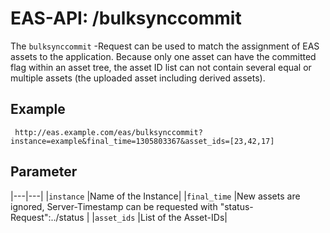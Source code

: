 #  EAS-API: /bulksynccommit

The `bulksynccommit` -Request can be used to match the assignment of EAS assets to the application. Because only one asset can have the committed flag within an asset tree, the asset ID list can not contain several equal or multiple assets (the uploaded asset including derived assets).

##  Example

~~~
 http://eas.example.com/eas/bulksynccommit?instance=example&final_time=1305803367&asset_ids=[23,42,17]
~~~


##  Parameter


|---|---|
|`instance`          |Name of the Instance|
|`final_time`        |New assets are ignored, Server-Timestamp can be requested with  "status-Request":../status |
|`asset_ids`         |List of the Asset-IDs|

 
